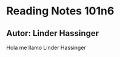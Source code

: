 # Reading Notes 101n6
<!-- 
## title2
### title3
#### title4
##### title5
###### title6 
-->

## Autor: Linder Hassinger

Hola me llamo Linder Hassinger
